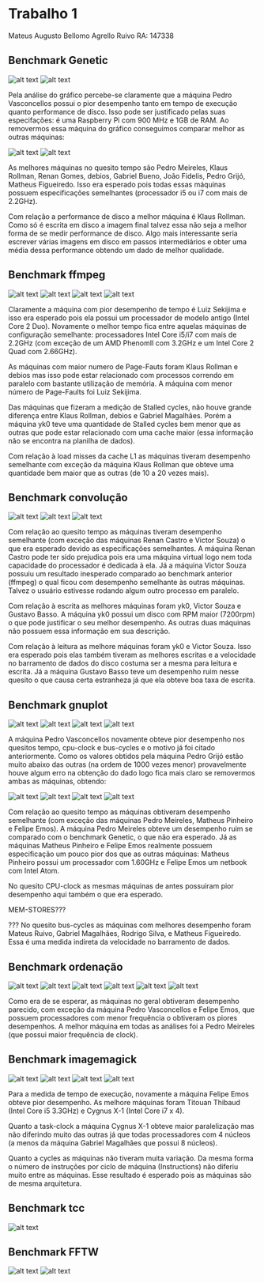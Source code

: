 # Trabalho 1

Mateus Augusto Bellomo Agrello Ruivo	RA: 147338  

## Benchmark Genetic ##

![alt text](/trabalho1/genetic_tempo.png "Fig 1")
![alt text](/trabalho1/genetic_performceDisco.png "Fig 1")

Pela análise do gráfico percebe-se claramente que a máquina Pedro Vasconcellos possui o pior desempenho tanto em tempo de execução quanto performance de disco. Isso pode ser justificado pelas suas especifações: é uma Raspberry Pi com 900 MHz e 1GB de RAM. Ao removermos essa máquina do gráfico conseguimos comparar melhor as outras máquinas:  

![alt text](/trabalho1/genetic_tempo_Pedro.png "Fig 1")
![alt text](/trabalho1/genetic_performanceDisco_Pedro.png "Fig 1")

As melhores máquinas no quesito tempo são Pedro Meireles, Klaus Rollman, Renan Gomes, debios, Gabriel Bueno, João Fidelis, Pedro Grijó, Matheus Figueiredo. Isso era esperado pois todas essas máquinas possuem especificações semelhantes (processador i5 ou i7 com mais de 2.2GHz).  

Com relação a performance de disco a melhor máquina é Klaus Rollman. Como só é escrita em disco a imagem final talvez essa não seja a melhor forma de se medir performance de disco. Algo mais interessante seria escrever várias imagens em disco em passos intermediários e obter uma média dessa performance obtendo um dado de melhor qualidade.  

## Benchmark ffmpeg ##

![alt text](/trabalho1/ffmpeg_tempo.png "Fig 1")
![alt text](/trabalho1/ffmpeg_pageFault.png "Fig 1")
![alt text](/trabalho1/ffmpeg_stalledCycles.png "Fig 1")
![alt text](/trabalho1/ffmpeg_L1_dcache.png "Fig 1")

Claramente a máquina com pior desempenho de tempo é Luiz Sekijima e isso era esperado pois ela possui um processador de modelo antigo (Intel Core 2 Duo). Novamente o melhor tempo fica entre aquelas máquinas de configuração semelhante: processadores Intel Core i5/i7 com mais de 2.2GHz (com exceção de um AMD PhenomII com 3.2GHz e um Intel Core 2 Quad com 2.66GHz).  

As máquinas com maior numero de Page-Fauts foram Klaus Rollman e debios mas isso pode estar relacionado com processos correndo em paralelo com bastante utilização de memória. A máquina com menor número de Page-Faults foi Luiz Sekijima.  

Das máquinas que fizeram a medição de Stalled cycles, não houve grande diferença entre Klaus Rollman, debios e Gabriel Magalhães. Porém a máquina yk0 teve uma quantidade de Stalled cycles bem menor que as outras que pode estar relacionado com uma cache maior (essa informação não se encontra na planilha de dados).  

Com relação à load misses da cache L1 as máquinas tiveram desempenho semelhante com exceção da máquina Klaus Rollman que obteve uma quantidade bem maior que as outras (de 10 a 20 vezes mais).  


## Benchmark convolução ##

![alt text](/trabalho1/convolucao_tempo.png "Fig 1")
![alt text](/trabalho1/convolucao_escrita.png "Fig 1")
![alt text](/trabalho1/convolucao_leitura.png "Fig 1")

Com relação ao quesito tempo as máquinas tiveram desempenho semelhante (com exceção das máquinas Renan Castro e Victor Souza) o que era esperado devido as especificações semelhantes. A máquina Renan Castro pode ter sido prejudica pois era uma máquina virtual logo nem toda capacidade do processador é dedicada à ela. Já a máquina Victor Souza possuiu um resultado inesperado comparado ao benchmark anterior (ffmpeg) o qual ficou com desempenho semelhante às outras máquinas. Talvez o usuário estivesse rodando algum outro processo em paralelo.

Com relação à escrita as melhores máquinas foram yk0, Victor Souza e Gustavo Basso. A máquina yk0 possui um disco com RPM maior (7200rpm) o que pode justificar o seu melhor desempenho. As outras duas máquinas não possuem essa informação em sua descrição.  

Com relação à leitura as melhore máquinas foram yk0 e Victor Souza. Isso era esperado pois elas também tiveram as melhores escritas e a velocidade no barramento de dados do disco costuma ser a mesma para leitura e escrita. Já a máquina Gustavo Basso teve um desempenho ruim nesse quesito o que causa certa estranheza já que ela obteve boa taxa de escrita.  


## Benchmark gnuplot ##

![alt text](/trabalho1/gnuplot_tempo.png "Fig 1")
![alt text](/trabalho1/gnuplot_cpuClock.png "Fig 1")
![alt text](/trabalho1/gnuplot_memStores.png "Fig 1")
![alt text](/trabalho1/gnuplot_busCycles.png "Fig 1")

A máquina Pedro Vasconcellos novamente obteve pior desempenho nos quesitos tempo, cpu-clock e bus-cycles e o motivo já foi citado anteriormente. Como os valores obtidos pela máquina Pedro Grijó estão muito abaixo das outras (na ordem de 1000 vezes menor) provavelmente houve algum erro na obtenção do dado logo fica mais claro se removermos ambas as máquinas, obtendo:  

![alt text](/trabalho1/gnuplot_tempo_PedroGrijo.png "Fig 1")
![alt text](/trabalho1/gnuplot_cpuClock_PedroGrijo.png "Fig 1")
![alt text](/trabalho1/gnuplot_memStores_PedroGrijo.png "Fig 1")
![alt text](/trabalho1/gnuplot_busCycles_PedroGrijo.png "Fig 1")

Com relação ao quesito tempo as máquinas obtiveram desempenho semelhante (com exceção das máquinas Pedro Meireles, Matheus Pinheiro e Felipe Emos). A máquina Pedro Meireles obteve um desempenho ruim se comparado com o benchmark Genetic, o que não era esperado. Já as máquinas Matheus Pinheiro e Felipe Emos realmente possuem especificação um pouco pior dos que as outras máquinas: Matheus Pinheiro possui um processador com 1.60GHz e Felipe Emos um netbook com Intel Atom.  

No quesito CPU-clock as mesmas máquinas de antes possuiram pior desempenho aqui também o que era esperado.  

MEM-STORES???  


??? No quesito bus-cycles as máquinas com melhores desempenho foram Mateus Ruivo, Gabriel Magalhães, Rodrigo Silva, e Matheus Figueiredo. Essa é uma medida indireta da velocidade no barramento de dados.  



## Benchmark ordenação ##


![alt text](/trabalho1/ordenacao_piorCasoLento.png "Fig 1")
![alt text](/trabalho1/ordenacao_piorCasoRapido.png "Fig 1")
![alt text](/trabalho1/ordenacao_casoMedioLento.png "Fig 1")
![alt text](/trabalho1/ordenacao_casoMedioRapido.png "Fig 1")
![alt text](/trabalho1/ordenacao_melhorCasoLento.png "Fig 1")
![alt text](/trabalho1/ordenacao_melhorCasoRapido.png "Fig 1")


Como era de se esperar, as máquinas no geral obtiveram desempenho parecido, com exceção da máquina Pedro Vasconcellos e Felipe Emos, que possuem processadores com menor frequência o obtiveram os piores desempenhos. A melhor máquina em todas as análises foi a Pedro Meireles (que possui maior frequência de clock).  


## Benchmark imagemagick ##

![alt text](/trabalho1/imageMagick_tempo.png "Fig 1")
![alt text](/trabalho1/imageMagick_taskClock.png "Fig 1")
![alt text](/trabalho1/imageMagick_cycles.png "Fig 1")
![alt text](/trabalho1/imageMagick_instructions.png "Fig 1")

Para a medida de tempo de execução, novamente a máquina Felipe Emos obteve pior desempenho. As melhore máquinas foram Titouan Thibaud (Intel Core i5 3.3GHz) e Cygnus X-1 (Intel Core i7 x 4).  

Quanto a task-clock a máquina Cygnus X-1 obteve maior paralelização mas não diferindo muito das outras já que todas processadores com 4 núcleos (a menos da máquina Gabriel Magalhães que possui 8 núcleos).  

Quanto a cycles as máquinas não tiveram muita variação. Da mesma forma o número de instruções por ciclo de máquina (Instructions) não diferiu muito entre as máquinas. Esse resultado é esperado pois as máquinas são de mesma arquitetura.  


## Benchmark tcc ##

![alt text](/trabalho1/tcc_tempo.png "Fig 1")



## Benchmark FFTW ##

![alt text](/trabalho1/fftw_DFT1D.png "Fig 1")
![alt text](/trabalho1/fftw_DFT1D_IO.png "Fig 1")


